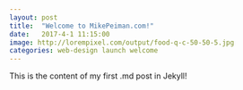 ```yaml
---
layout: post
title:  "Welcome to MikePeiman.com!"
date:   2017-4-1 11:15:00
image: http://lorempixel.com/output/food-q-c-50-50-5.jpg
categories: web-design launch welcome
---
```


This is the content of my first .md post in Jekyll!